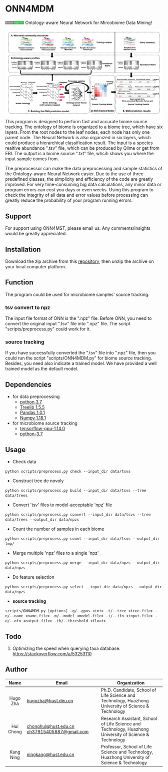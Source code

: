 # ONN4MDM
<img src="https://github.com/HUST-NingKang-Lab/ONN4MDM/blob/master/image/realse-01.png" width="60" height="10">
Ontology-aware Neural Network for Mircobiome Data Mining!

![Training a ONN source tracking model and using it for microbiome samples' source tracking](https://github.com/HUST-NingKang-Lab/ONN4MDM/blob/master/image/Figure2_main.png)
This program is designed to perform fast and accurate biome source tracking. The ontology of biome is organized to a biome tree, which have six layers. From the root nodes to the leaf nodes, each node has only one parent node. The Neural Network is also organized in six layers, which could produce a hierarchical classification result. The input is a species realtive abundance ".tsv" file, which can be produced by Qiime or get from EBI. The output is a biome source ".txt" file, whcih shows you where the input sample comes from.

The preprocessor can make the data preprocessing and sample statistics of the Ontology-aware Neural Network easier. Due to the use of three predefined classes, the simplicity and efficiency of the code are greatly improved. For very time-consuming big data calculations, any minor data or program errors can cost you days or even weeks. Using this program to check the integrity of all data and error values before processing can greatly reduce the probability of your program running errors.

## Support
For support using ONN4MST, please email us. Any comments/insights would be greatly appreciated.

## Installation
Download the zip archive from this [repository][1], then unzip the archive on your local computer platform.
## Function
The program could be used for microbiome samples' source tracking.
### tsv convert to npz
The input file format of ONN is the ".npz" file. Before ONN, you need to convert the original input ".tsv" file into ".npz" file. The script "scripts/preprocess.py" could work for it.
### source tracking
If you have successfully converted the ".tsv" file into ".npz" file, then you could run the script "scripts/ONN4MDM.py" for biome source tracking. Besides, you need also indicate a trained model. We have provided a well trained model as the default model.
## Dependencies

- for data preprocessing
  - [python 3.7][6]
  - [Treelib 1.5.5][2]
  - [Pandas 1.0.1][3]
  - [Numpy 1.18.1][4]
- for microbiome source tracking
  - [tensorflow-gpu-1.14.0][5]
  - [python-3.7][6]

## Usage


- Check data 

```shell
python scripts/preprocess.py check --input_dir data/tsvs
```

- Construct tree de novoly

```shell
python scripts/preprocess.py build --input_dir data/tsvs --tree data/trees
```

- Convert 'tsv' files to model-acceptable 'npz' file

```shell
python scripts/preprocess.py convert --input_dir data/tsvs --tree data/trees --output_dir data/npzs
```

- Count the number of samples in each biome

```shell
python scripts/preprocess.py count --input_dir data/tsvs --output_dir tmp/
```

- Merge multiple 'npz' files to a single 'npz'

```shell
python scripts/preprocess.py merge --input_dir data/npzs --output_dir data/npzs
```

- Do feature selection

```shell
python scripts/preprocess.py select --input_dir data/npzs --output_dir data/npzs
```

- **source tracking**

```shell
scripts/ONN4MDM.py [options] -g/--gpus <int> -t/--tree <tree.file> -n/--name <name.file> -m/--model <model.file> -i/--ifn <input.file> -o/--ofn <output.file> -th/--threshold <float>
```
## Todo

1. Optimizing the speed when querying taxa database. https://stackoverflow.com/a/53253110

## Author
   Name   |      Email      |      Organization
:--------:|-----------------|--------------------------------------------------------------------------------------------------------------------------------
Hugo Zha |hugozha@hust.deu.cn|Ph.D. Candidate, School of Life Science and Technology, Huazhong University of Science & Technology
Hui Chong|chonghui@hust.edu.cn ch37915405887@gmail.com|Research Assistant, School of Life Science and Technology, Huazhong University of Science & Technology
Kang Ning|ningkang@hust.edu.cn|Professor, School of Life Science and Technology, Huazhong University of Science & Technology

[1]:https://github.com/HUST-NingKang-Lab/ONN4MDM
[2]:https://github.com/caesar0301/treelib
[3]:https://pandas.pydata.org
[4]:www.numpy.org
[5]:https://pypi.org/project/tensorflow-gpu/1.14.0/
[6]:https://www.python.org/downloads/release/python-374/
